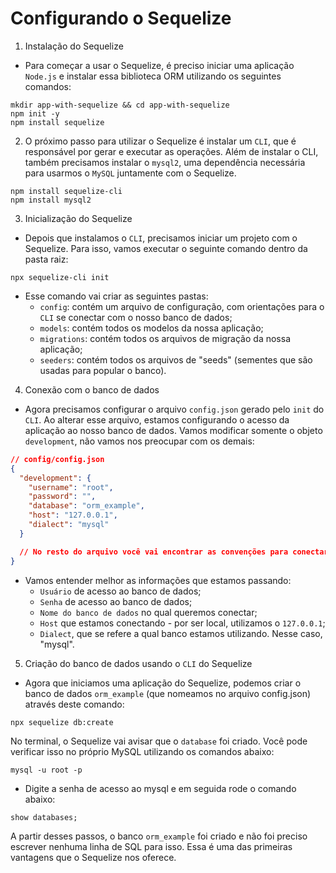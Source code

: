 # Configurando o Sequelize
1. Instalação do Sequelize
- Para começar a usar o Sequelize, é preciso iniciar uma aplicação `Node.js` e instalar essa biblioteca ORM utilizando os seguintes comandos:
```
mkdir app-with-sequelize && cd app-with-sequelize
npm init -y
npm install sequelize
```

2. O próximo passo para utilizar o Sequelize é instalar um `CLI`, que é responsável por gerar e executar as operações. Além de instalar o CLI, também precisamos instalar o `mysql2`, uma dependência necessária para usarmos o `MySQL` juntamente com o Sequelize.
```
npm install sequelize-cli
npm install mysql2
```

3. Inicialização do Sequelize
- Depois que instalamos o `CLI`, precisamos iniciar um projeto com o Sequelize. Para isso, vamos executar o seguinte comando dentro da pasta raiz:
```
npx sequelize-cli init
```

- Esse comando vai criar as seguintes pastas:
  - `config`: contém um arquivo de configuração, com orientações para o `CLI` se conectar com o nosso banco de dados;
  - `models`: contém todos os modelos da nossa aplicação;
  - `migrations`: contém todos os arquivos de migração da nossa aplicação;
  - `seeders`: contém todos os arquivos de "seeds" (sementes que são usadas para popular o banco).


4. Conexão com o banco de dados
- Agora precisamos configurar o arquivo `config.json` gerado pelo `init` do `CLI`. Ao alterar esse arquivo, estamos configurando o acesso da aplicação ao nosso banco de dados. Vamos modificar somente o objeto `development`, não vamos nos preocupar com os demais:
```json
// config/config.json
{
  "development": {
    "username": "root",
    "password": "",
    "database": "orm_example",
    "host": "127.0.0.1",
    "dialect": "mysql"
  }

  // No resto do arquivo você vai encontrar as convenções para conectar o Sequelize em outros ambientes
}
```

- Vamos entender melhor as informações que estamos passando:
  - `Usuário` de acesso ao banco de dados;
  - `Senha` de acesso ao banco de dados;
  - `Nome do banco de dados` no qual queremos conectar;
  - `Host` que estamos conectando - por ser local, utilizamos o `127.0.0.1`;
  - `Dialect`, que se refere a qual banco estamos utilizando. Nesse caso, "mysql".

5. Criação do banco de dados usando o `CLI` do Sequelize
- Agora que iniciamos uma aplicação do Sequelize, podemos criar o banco de dados `orm_example` (que nomeamos no arquivo config.json) através deste comando:
```
npx sequelize db:create
```

No terminal, o Sequelize vai avisar que o `database` foi criado. Você pode verificar isso no próprio MySQL utilizando os comandos abaixo:
```
mysql -u root -p
```

- Digite a senha de acesso ao mysql e em seguida rode o comando abaixo:
```
show databases;
```

A partir desses passos, o banco `orm_example` foi criado e não foi preciso escrever nenhuma linha de SQL para isso. Essa é uma das primeiras vantagens que o Sequelize nos oferece.